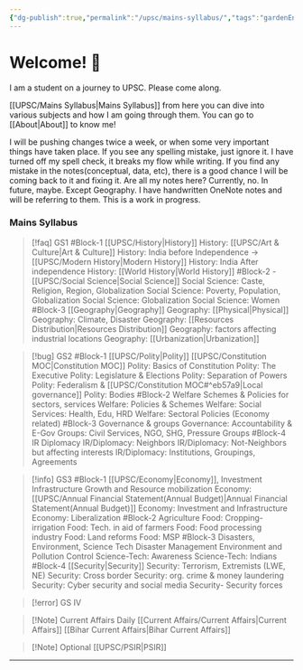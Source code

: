 ```yaml
---
{"dg-publish":true,"permalink":"/upsc/mains-syllabus/","tags":"gardenEntry"}
---
```


# Welcome! 🌱
I am a student on a journey to UPSC. Please come along. 

[[UPSC/Mains Syllabus\|Mains Syllabus]] from here you can dive into various subjects and how I am going through them.  You can go to [[About\|About]] to know me! 

I will be pushing changes twice a week, or when some very important things have taken place.  If you see any spelling mistake, just ignore it. I have turned off my spell check, it breaks my flow while writing. 
If you find any mistake in the notes(conceptual, data, etc), there is a good chance I will be coming back to it and fixing it. 
Are all my notes here? Currently, no. In future, maybe. Except Geography. I have handwritten OneNote notes and will be referring to them. This is a work in progress. 

### Mains Syllabus
>[!faq] GS1
#Block-1  [[UPSC/History\|History]] 
History: [[UPSC/Art & Culture\|Art & Culture]]
History: India before Independence -> [[UPSC/Modern History\|Modern History]]
History: India After independence
History: [[World History\|World History]]
#Block-2 - [[UPSC/Social Science\|Social Science]]
Social Science: Caste, Religion, Region, Globalization
Social Science: Poverty, Population, Globalization
Social Science: Globalization
Social Science: Women
#Block-3 [[Geography\|Geography]]
Geography: [[Physical\|Physical]]
Geography: Climate, Disaster 
Geography: [[Resources Distribution\|Resources Distribution]]
Geography: factors affecting industrial locations
Geography: [[Urbanization\|Urbanization]]

>[!bug] GS2
>#Block-1 [[UPSC/Polity\|Polity]] [[UPSC/Constitution MOC\|Constitution MOC]]
Polity: Basics of Constitution
Polity: The Executive
Polity: Legislature & Elections
Polity: Separation of Powers
Polity: Federalism & [[UPSC/Constitution MOC#^eb57a9\|Local governance]]
Polity: Bodies
#Block-2 Welfare Schemes & Policies for sectors, services
Welfare: Policies & Schemes
Welfare: Social Services: Health, Edu, HRD
Welfare: Sectoral Policies (Economy related)
#Block-3 Governance & groups
Governance: Accountability & E-Gov
Groups: Civil Services, NGO, SHG, Pressure Groups
#Block-4 IR Diplomacy
IR/Diplomacy: Neighbors
IR/Diplomacy: Not-Neighbors but affecting interests
IR/Diplomacy: Institutions, Groupings, Agreements

>[!info] GS3 
>#Block-1 [[UPSC/Economy\|Economy]], Investment Infrastructure
Growth and Resource mobilization
Economy: [[UPSC/Annual Financial Statement(Annual Budget)\|Annual Financial Statement(Annual Budget)]]
Economy: Investment and Infrastructure
Economy: Liberalization
#Block-2 Agriculture
Food: Cropping-irrigation
Food: Tech. in aid of farmers
Food: Food processing industry
Food: Land reforms
Food: MSP
#Block-3 Disasters, Environment, Science Tech
Disaster Management
Environment and Pollution Control
Science-Tech: Awareness
Science-Tech: Indians
#Block-4 [[Security\|Security]]
Security: Terrorism, Extremists (LWE, NE)
Security: Cross border
Security: org. crime & money laundering
Security: Cyber security and social media
Security- Security forces

>[!error] GS IV

>[!Note] Current Affairs Daily
>[[Current Affairs/Current Affairs\|Current Affairs]]
>[[Bihar Current Affairs\|Bihar Current Affairs]]

>[!Note] Optional
> [[UPSC/PSIR\|PSIR]]



---
